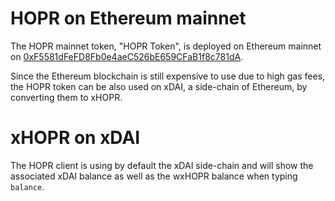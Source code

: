 <!-- ---
description: 'The rundown on testnet HOPR, the token used for our testnets'
--- -->
# HOPR on Ethereum mainnet

The HOPR mainnet token, "HOPR Token", is deployed on Ethereum mainnet on [0xF5581dFeFD8Fb0e4aeC526bE659CFaB1f8c781dA](https://etherscan.io/address/0xF5581dFeFD8Fb0e4aeC526bE659CFaB1f8c781dA).

Since the Ethereum blockchain is still expensive to use due to high gas fees, the HOPR token can be also used on xDAI, a side-chain of Ethereum, by converting them to xHOPR.

# xHOPR on xDAI

The HOPR client is using by default the xDAI side-chain and will show the associated xDAI balance as well as the wxHOPR balance when typing `balance`.

<!-- # Testnet HOPR Tokens

The HOPR mainnet will run on the Ethereum chain, and HOPR will be an ERC-20 compatible token.

The testnet runs on Goerli Network, so requires a GOERLI-compatible token. That's why the testnet will use testnet HOPR.

Just like in the HOPR mainnet, you'll receive testnet HOPR when you relay data to other users in the network.

Testnet HOPR works like the HOPR token will: you receive it for relaying and mixing data in the HOPR mixnet, and you spend it to send data.

You can check your testnet HOPR balance at any time by typing `balance` in HOPRd or in your HOPR AVADO Node. This will also show you your gETH balance, under `native`.

```eval_rst
.. DANGER::
   The testnet HOPR token will only work on our HOPR testnets. It is not the final HOPR token that will run on mainnet and for legal reasons testnet HOPR tokens cannot be transferred to HOPR tokens. Prizes for our testnets will be solely determined by your final score on the testnet leaderboard, not the number of testnet HOPR tokens you control.
``` -->
